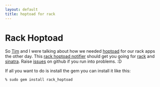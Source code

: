 ```yaml
--- 
layout: default
title: hoptoad for rack
---
```


Rack Hoptoad
============

So [Tim](http://spork.in) and I were talking about how we needed
[hoptoad](http://hoptoadapp.com) for our rack apps the other day.  This [rack
hoptoad notifier](http://github.com/atmos/rack_hoptoad) should get you going
for [rack](http://github.com/rack/rack) and
[sinatra](http://www.sinatrarb.com).  Raise
[issues](http://github.com/atmos/rack_hoptoad/issues) on github if you run into
problems. :D

If all you want to do is install the gem you can install it like this:

`% sudo gem install rack_hoptoad`
